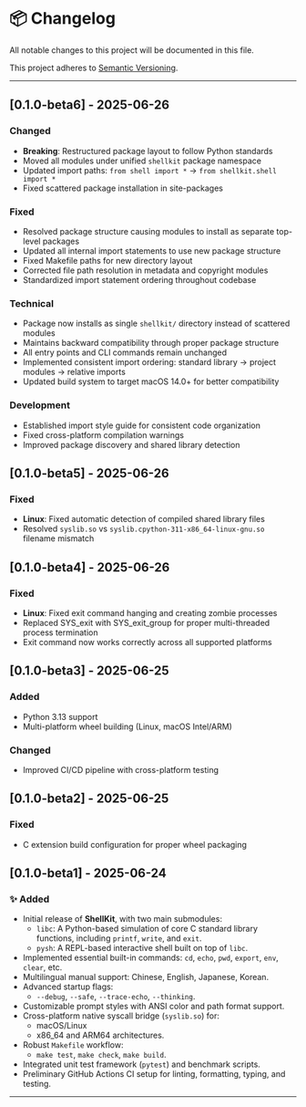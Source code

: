 # 📦 Changelog

All notable changes to this project will be documented in this file.

This project adheres to [Semantic Versioning](https://semver.org/).

---

## [0.1.0-beta6] - 2025-06-26

### Changed
- **Breaking**: Restructured package layout to follow Python standards
- Moved all modules under unified `shellkit` package namespace
- Updated import paths: `from shell import *` → `from shellkit.shell import *`
- Fixed scattered package installation in site-packages

### Fixed
- Resolved package structure causing modules to install as separate top-level packages
- Updated all internal import statements to use new package structure
- Fixed Makefile paths for new directory layout
- Corrected file path resolution in metadata and copyright modules
- Standardized import statement ordering throughout codebase

### Technical
- Package now installs as single `shellkit/` directory instead of scattered modules
- Maintains backward compatibility through proper package structure
- All entry points and CLI commands remain unchanged
- Implemented consistent import ordering: standard library → project modules → relative imports
- Updated build system to target macOS 14.0+ for better compatibility

### Development
- Established import style guide for consistent code organization
- Fixed cross-platform compilation warnings
- Improved package discovery and shared library detection


## [0.1.0-beta5] - 2025-06-26

### Fixed
- **Linux**: Fixed automatic detection of compiled shared library files
- Resolved `syslib.so` vs `syslib.cpython-311-x86_64-linux-gnu.so` filename mismatch


## [0.1.0-beta4] - 2025-06-26

### Fixed
- **Linux**: Fixed exit command hanging and creating zombie processes
- Replaced SYS_exit with SYS_exit_group for proper multi-threaded process termination
- Exit command now works correctly across all supported platforms


## [0.1.0-beta3] - 2025-06-25

### Added
- Python 3.13 support
- Multi-platform wheel building (Linux, macOS Intel/ARM)

### Changed
- Improved CI/CD pipeline with cross-platform testing


## [0.1.0-beta2] - 2025-06-25

### Fixed
- C extension build configuration for proper wheel packaging


## [0.1.0-beta1] - 2025-06-24

### ✨ Added

- Initial release of **ShellKit**, with two main submodules:
  - `libc`: A Python-based simulation of core C standard library functions, including `printf`, `write`, and `exit`.
  - `pysh`: A REPL-based interactive shell built on top of `libc`.
- Implemented essential built-in commands: `cd`, `echo`, `pwd`, `export`, `env`, `clear`, etc.
- Multilingual manual support: Chinese, English, Japanese, Korean.
- Advanced startup flags:
  - `--debug`, `--safe`, `--trace-echo`, `--thinking`.
- Customizable prompt styles with ANSI color and path format support.
- Cross-platform native syscall bridge (`syslib.so`) for:
  - macOS/Linux
  - x86_64 and ARM64 architectures.
- Robust `Makefile` workflow:
  - `make test`, `make check`, `make build`.
- Integrated unit test framework (`pytest`) and benchmark scripts.
- Preliminary GitHub Actions CI setup for linting, formatting, typing, and testing.

---
